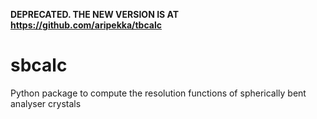 **DEPRECATED. THE NEW VERSION IS AT https://github.com/aripekka/tbcalc**


# sbcalc
Python package to compute the resolution functions of spherically bent analyser crystals
